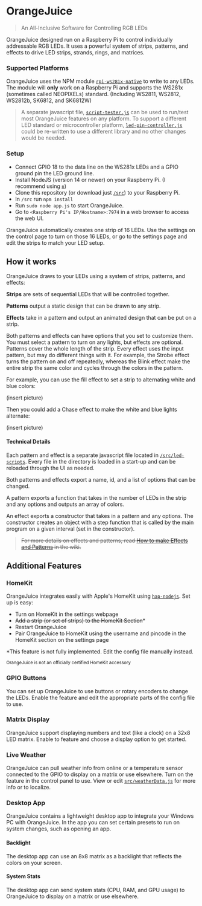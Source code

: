 # OrangeJuice
>An All-Inclusive Software for Controlling RGB LEDs

OrangeJuice designed run on a Raspberry Pi to control individually addressable RGB LEDs. 
It uses a powerful system of strips, patterns, and effects to drive LED strips, strands, rings, and matrices.

### Supported Platforms
OrangeJuice uses the NPM module [`rpi-ws281x-native`](https://www.npmjs.com/package/rpi-ws281x-native) to write to any LEDs. 
The module will __only__ work on a Raspberry Pi and supports the WS281x (sometimes called NEOPIXELs) standard. (Including WS2811, WS2812, WS2812b, SK6812, and SK6812W)

>A separate javascript file, [`script-tester.js`](./src/script-tester.js) can be used to run/test most OrangeJuice features on any platform.
To support a different LED standard or microcontroller platform, [`led-pin-controller.js`](./src/led-pin-control.js) could be re-written to use a different library and no other changes would be needed.

### Setup
* Connect GPIO 18 to the data line on the WS281x LEDs and a GPIO ground pin the LED ground line.
* Install NodeJS (version 14 or newer) on your Raspberry Pi. (I recommend using [`n`](https://www.npmjs.com/package/n))
* Clone this repository (or download just [`/src`](./src)) to your Raspberry Pi.
* In `/src` run `npm install`
* Run `sudo node app.js` to start OrangeJuice.
* Go to `<Raspberry Pi's IP/Hostname>:7974` in a web browser to access the web UI.

OrangeJuice automatically creates one strip of 16 LEDs. 
Use the settings on the control page to turn on those 16 LEDs, or go to the settings page and edit the strips to match your LED setup.

## How it works

OrangeJuice draws to your LEDs using a system of strips, patterns, and effects:

__Strips__ are sets of sequential LEDs that will be controlled together.

__Patterns__ output a static design that can be drawn to any strip.

__Effects__ take in a pattern and output an animated design that can be put on a strip.

Both patterns and effects can have options that you set to customize them. 
You must select a pattern to turn on any lights, but effects are optional.
Patterns cover the whole length of the strip.
Every effect uses the input pattern, but may do different things with it. 
For example, the Strobe effect turns the pattern on and off repeatedly, 
whereas the Blink effect make the entire strip the same color and cycles through the colors in the pattern.

For example, you can use the fill effect to set a strip to alternating white and blue colors:

(insert picture)

Then you could add a Chase effect to make the white and blue lights alternate:

(insert picture)

#### Technical Details

Each pattern and effect is a separate javascript file located in [`/src/led-scripts`](./src/led-scripts).
Every file in the directory is loaded in a start-up and can be reloaded through the UI as needed.

Both patterns and effects export a name, id, and a list of options that can be changed.

A pattern exports a function that takes in the number of LEDs in the strip and any options and outputs an array of colors.

An effect exports a constructor that takes in a pattern and any options. 
The constructor creates an object with a step function that is called by the main program on a given interval (set in the constructor).

>~~For more details on effects and patterns, read [How to make Effects and Patterns]() in the wiki.~~

## Additional Features

### HomeKit
OrangeJuice integrates easily with Apple's HomeKit using [`hap-nodejs`](https://www.npmjs.com/package/hap-nodejs).
Set up is easy:

* Turn on HomeKit in the settings webpage
* ~~Add a strip (or set of strips) to the HomeKit Section~~*
* Restart OrangeJuice
* Pair OrangeJuice to HomeKit using the username and pincode in the HomeKit section on the settings page

*This feature is not fully implemented. Edit the config file manually instead.

<sub>OrangeJuice is not an officially certified HomeKit accessory</sub>

### GPIO Buttons
You can set up OrangeJuice to use buttons or rotary encoders to change the LEDs. 
Enable the feature and edit the appropriate parts of the config file to use.

### Matrix Display
OrangeJuice support displaying numbers and text (like a clock) on a 32x8 LED matrix.
Enable to feature and choose a display option to get started.

### Live Weather
OrangeJuice can pull weather info from online or a temperature sensor connected to the GPIO to display on a matrix or use elsewhere.
Turn on the feature in the control panel to use. View or edit [`src/weatherData.js`](./src/weatherData.js) for more info or to localize.

### Desktop App
OrangeJuice contains a lightweight desktop app to integrate your Windows PC with OrangeJuice. 
In the app you can set certain presets to run on system changes, such as opening an app.

#### Backlight
The desktop app can use an 8x8 matrix as a backlight that reflects the colors on your screen.

#### System Stats
The desktop app can send system stats (CPU, RAM, and GPU usage) to OrangeJuice to display on a matrix or use elsewhere.